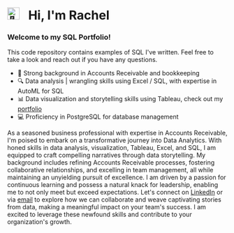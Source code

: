 # <img src="https://fonts.gstatic.com/s/e/notoemoji/latest/1f44b/512.gif" alt="👋" width="28"> &nbsp; Hi, I'm Rachel
### Welcome to my SQL Portfolio! 

This code repository contains examples of SQL I've written. Feel free to take a look and reach out if you have any questions.


 - 🏦 Strong background in Accounts Receivable and bookkeeping
 - 🔍 Data analysis | wrangling skills using Excel / SQL, with expertise in AutoML for SQL
 - 📊 Data visualization and storytelling skills using Tableau, check out my [portfolio](https://public.tableau.com/app/profile/rachel.esquivel/vizzes)
 - 💻 Proficiency in PostgreSQL for database management


As a seasoned business professional with expertise in Accounts Receivable, I'm poised to embark on a transformative journey into Data Analytics. With honed skills in data analysis, visualization, Tableau, Excel, and SQL, I am equipped to craft compelling narratives through data storytelling. My background includes refining Accounts Receivable processes, fostering collaborative relationships, and excelling in team management, all while maintaining an unyielding pursuit of excellence. I am driven by a passion for continuous learning and possess a natural knack for leadership, enabling me to not only meet but exceed expectations. Let's connect on [LinkedIn](https://www.linkedin.com/in/rachel-esquivel-dataanalytics/) or via [email](mailto:rachel.esquivel@gmail.com) to explore how we can collaborate and weave captivating stories from data, making a meaningful impact on your team's success. I am excited to leverage these newfound skills and contribute to your organization's growth.
